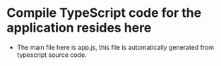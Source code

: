 # Compile TypeScript code for the application resides here #

* The main file here is app.js, this file is automatically generated from typescript source code.
